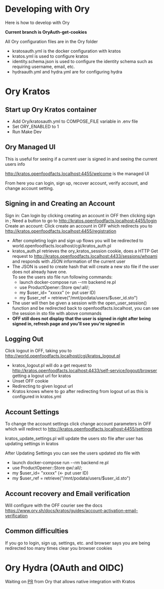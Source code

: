 # Developing with Ory

Here is how to develop with Ory


**Current branch is OryAuth-get-cookies**

All Ory configuration files are in the Ory folder

- kratosauth.yml is the docker configuration with kratos
- kratos.yml is used to configure kratos
- identity.schema.json is used to configure the identity schema such as requiring username, email, etc. 
- hydraauth.yml and hydra.yml are for configuring hydra


# Ory Kratos
## Start up Ory Kratos container
- Add Ory/kratosauth.yml to COMPOSE_FILE variable in .env file
- Set ORY_ENABLED to 1
- Run Make Dev

## Ory Managed UI 
This is useful for seeing if a current user is signed in and seeing the current users info

http://kratos.openfoodfacts.localhost:4455/welcome is the managed UI

From here you can login, sign up, recover account, verify account, and change account setting. 

## Signing in and Creating an Account

Sign in: Can login by clicking creating an account in OFF then clicking sign in ; Need a button to go to http://kratos.openfoodfacts.localhost:4455/login <br/>
Create an account: Click create an account in OFF which redirects you to http://kratos.openfoodfacts.localhost:4455/registration <br/>

- After completing login and sign up flows you will be redirected to world.openfoodfacts.localhost/cgi/kratos_auth.pl
- kratos_auth.pl retrieves the ory_kratos_session cookie, does a HTTP Get request to http://kratos.openfoodfacts.localhost:4433/sessions/whoami and responds with JSON information of the current user
- The JSON is used to create hash that will create a new sto file if the user does not already have one. <br/>
To see the users sto file run following commands: 
  - launch docker-compose run --rm backend re.pl
  - use ProductOpener::Store qw/:all/;
  - my $user_id= "xxxxx" (<- put user ID)
  - my $user_ref = retrieve("/mnt/podata/users/$user_id.sto")
- The user will then be given a session with the open_user_session() function and be redirected back to openfoodfacts.localhost, you can see the session in sto file with above commands
- **OFF still does not display that the user is signed in right after being signed in, refresh page and you'll see you're signed in**

## Logging Out
Click logout in OFF, taking you to http://world.openfoodfacts.localhost/cgi/kratos_logout.pl

- kratos_logout.pl will do a get request to http://kratos.openfoodfacts.localhost:4433/self-service/logout/browser getting a logout url for kratos
- Unset OFF cookie
- Redirecting to given logout url
- Kratos knows where to go after redirecting from logout url as this is configured in kratos.yml

## Account Settings
To change the account settings click change account parameters in OFF which will redirect to http://kratos.openfoodfacts.localhost:4455/settings

kratos_update_settings.pl will update the users sto file after user has updating settings in kratos

After Updating Settings you can see the users updated sto file with 
  - launch docker-compose run --rm backend re.pl
  - use ProductOpener::Store qw/:all/;
  - my $user_id= "xxxxx" (<- put user ID)
  - my $user_ref = retrieve("/mnt/podata/users/$user_id.sto")

## Account recovery and Email verification 
Will configure with the OFF courier see the docs https://www.ory.sh/docs/kratos/guides/account-activation-email-verification

## Common difficulties
If you go to login, sign up, settings, etc. and browser says you are being redirected too many times clear you browser cookies

# Ory Hydra (OAuth and OIDC)
Waiting on [PR](https://github.com/ory/kratos/pull/2549) from Ory that allows native integration with Kratos




